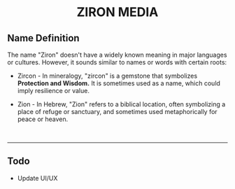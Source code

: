 <div align="center">
    <h1 align="center">ZIRON MEDIA</h1>
</div>

## Name Definition

The name "Ziron" doesn't have a widely known meaning in major languages or cultures. However, it sounds similar to names or words with certain roots:

- Zircon - In mineralogy, "zircon" is a gemstone that symbolizes **Protection and Wisdom.** It is sometimes used as a name, which could imply resilience or value.

- Zion - In Hebrew, "Zion" refers to a biblical location, often symbolizing a place of refuge or sanctuary, and sometimes used metaphorically for peace or heaven.

<br />
<hr />

## Todo

- Update UI/UX
